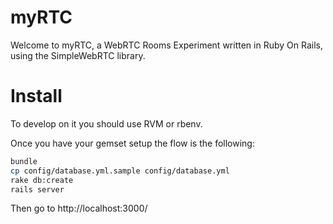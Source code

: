 myRTC
=====

Welcome to myRTC, a WebRTC Rooms Experiment written in Ruby On Rails, 
using the SimpleWebRTC library. 

Install
======

To develop on it you should use RVM or rbenv. 

Once you have your gemset setup the flow is the following:

```bash
bundle
cp config/database.yml.sample config/database.yml 
rake db:create
rails server
```

Then go to http://localhost:3000/ 
